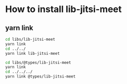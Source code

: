 # How to install lib-jitsi-meet

## yarn link
```bash
cd libs/lib-jitsi-meet
yarn link
cd ../../
yarn link lib-jitsi-meet

cd libs/@types/lib-jitsi-meet
yarn link
cd ../../../
yarn link @types/lib-jitsi-meet

```
